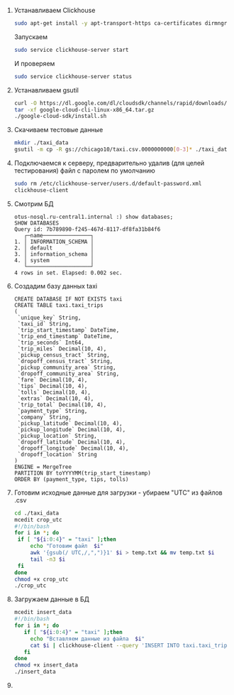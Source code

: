 1. Устанавливаем Clickhouse
   ```sh
   sudo apt-get install -y apt-transport-https ca-certificates dirmngr && sudo apt-key adv --keyserver hkp://keyserver.ubuntu.com:80 --recv 8919F6BD2B48D754 && echo "deb https://packages.clickhouse.com/deb stable main" | sudo tee /etc/apt/sources.list.d/clickhouse.list && sudo apt-get update && sudo apt-get install -y clickhouse-server clickhouse-client
   ```
   Запускаем
   ```sh
   sudo service clickhouse-server start
   ```
   И проверяем
   ```sh
   sudo service clickhouse-server status
   ```
3. Устанавливаем gsutil
   ```sh
   curl -O https://dl.google.com/dl/cloudsdk/channels/rapid/downloads/google-cloud-cli-linux-x86_64.tar.gz
   tar -xf google-cloud-cli-linux-x86_64.tar.gz
   ./google-cloud-sdk/install.sh
   ```
4. Скачиваем тестовые данные
   ```sh
   mkdir ./taxi_data
   gsutil -m cp -R gs://chicago10/taxi.csv.0000000000[0-3]* ./taxi_data/
   ```
5. Подключаемся к серверу, предварительно удалив (для целей тестирования) файл с паролем по умолчанию
   ```sh
   sudo rm /etc/clickhouse-server/users.d/default-password.xml
   clickhouse-client
   ```
6. Смотрим БД
   ```clickhouse
   otus-nosql.ru-central1.internal :) show databases;
   SHOW DATABASES
   Query id: 7b789890-f245-467d-8117-df8fa31b84f6
      ┌─name───────────────┐
   1. │ INFORMATION_SCHEMA │
   2. │ default            │
   3. │ information_schema │
   4. │ system             │
      └────────────────────┘
   4 rows in set. Elapsed: 0.002 sec.
   ```
7. Создадим базу данных taxi
   ```clickhouse
   CREATE DATABASE IF NOT EXISTS taxi
   CREATE TABLE taxi.taxi_trips
   (
    `unique_key` String,
    `taxi_id` String,
    `trip_start_timestamp` DateTime,
    `trip_end_timestamp` DateTime,
    `trip_seconds` Int64,
    `trip_miles` Decimal(10, 4),
    `pickup_census_tract` String,
    `dropoff_census_tract` String,
    `pickup_community_area` String,
    `dropoff_community_area` String,
    `fare` Decimal(10, 4),
    `tips` Decimal(10, 4),
    `tolls` Decimal(10, 4),
    `extras` Decimal(10, 4),
    `trip_total` Decimal(10, 4),
    `payment_type` String,
    `company` String,
    `pickup_latitude` Decimal(10, 4),
    `pickup_longitude` Decimal(10, 4),
    `pickup_location` String,
    `dropoff_latitude` Decimal(10, 4),
    `dropoff_longitude` Decimal(10, 4),
    `dropoff_location` String
   )
   ENGINE = MergeTree
   PARTITION BY toYYYYMM(trip_start_timestamp)
   ORDER BY (payment_type, tips, tolls)
   ```
8. Готовим исходные данные для загрузки - убираем "UTC" из файлов .csv
   ```sh
   cd ./taxi_data
   mcedit crop_utc
   #!/bin/bash
   for i in *; do
    if [ "${i:0:4}" = "taxi" ];then
        echo "Готовим файл  $i"
        awk '{gsub(/ UTC,/,",")}1' $i > temp.txt && mv temp.txt $i
        tail -n3 $i
    fi
   done
   chmod +x crop_utc
   ./crop_utc
   ```
9. Загружаем данные в БД
   ```sh
   mcedit insert_data
   #!/bin/bash
   for i in *; do
      if [ "${i:0:4}" = "taxi" ];then
        echo "Вставляем данные из файла  $i"
        cat $i | clickhouse-client --query 'INSERT INTO taxi.taxi_trips FORMAT CSVWithNames'
      fi
   done
   chmod +x insert_data
   ./insert_data
   ```
10. 
